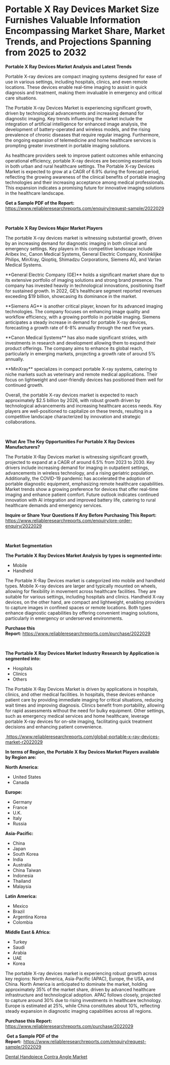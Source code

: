 <p><h1>Portable X Ray Devices Market Size Furnishes Valuable Information Encompassing Market Share, Market Trends, and Projections Spanning from 2025 to 2032</h1></p><p><strong>Portable X Ray Devices Market Analysis and Latest Trends</strong></p>
<p><p>Portable X-ray devices are compact imaging systems designed for ease of use in various settings, including hospitals, clinics, and even remote locations. These devices enable real-time imaging to assist in quick diagnosis and treatment, making them invaluable in emergency and critical care situations. </p><p>The Portable X-ray Devices Market is experiencing significant growth, driven by technological advancements and increasing demand for diagnostic imaging. Key trends influencing the market include the integration of artificial intelligence for enhanced image analysis, the development of battery-operated and wireless models, and the rising prevalence of chronic diseases that require regular imaging. Furthermore, the ongoing expansion of telemedicine and home healthcare services is prompting greater investment in portable imaging solutions.</p><p>As healthcare providers seek to improve patient outcomes while enhancing operational efficiency, portable X-ray devices are becoming essential tools in both urban and rural healthcare settings. The Portable X-ray Devices Market is expected to grow at a CAGR of 6.9% during the forecast period, reflecting the growing awareness of the clinical benefits of portable imaging technologies and their increasing acceptance among medical professionals. This expansion indicates a promising future for innovative imaging solutions in the healthcare landscape.</p></p>
<p><strong>Get a Sample PDF of the Report:&nbsp;</strong> <a href="https://www.reliableresearchreports.com/enquiry/request-sample/2022029?utm_campaign=2792&utm_medium=2&utm_source=Github&utm_content=ia&utm_term=04032025&utm_id=portable-x-ray-devices">https://www.reliableresearchreports.com/enquiry/request-sample/2022029</a></p>
<p>&nbsp;</p>
<p><strong>Portable X Ray Devices Major Market Players</strong></p>
<p><p>The portable X-ray devices market is witnessing substantial growth, driven by an increasing demand for diagnostic imaging in both clinical and emergency settings. Key players in this competitive landscape include Aribex Inc, Canon Medical Systems, General Electric Company, Koninklijke Philips, MinXray, Qioptiq, Shimadzu Corporations, Siemens AG, and Varian Medical Systems.</p><p>**General Electric Company (GE)** holds a significant market share due to its extensive portfolio of imaging solutions and strong brand presence. The company has invested heavily in technological innovations, positioning itself for sustained growth. In 2022, GE’s healthcare segment reported revenues exceeding $19 billion, showcasing its dominance in the market.</p><p>**Siemens AG** is another critical player, known for its advanced imaging technologies. The company focuses on enhancing image quality and workflow efficiency, with a growing portfolio in portable imaging. Siemens anticipates a steady increase in demand for portable X-ray devices, forecasting a growth rate of 6-8% annually through the next five years.</p><p>**Canon Medical Systems** has also made significant strides, with investments in research and development allowing them to expand their product offerings. The company aims to enhance its global reach, particularly in emerging markets, projecting a growth rate of around 5% annually.</p><p>**MinXray** specializes in compact portable X-ray systems, catering to niche markets such as veterinary and remote medical applications. Their focus on lightweight and user-friendly devices has positioned them well for continued growth.</p><p>Overall, the portable X-ray devices market is expected to reach approximately $2.5 billion by 2026, with robust growth driven by technological advancements and increasing healthcare access needs. Key players are well-positioned to capitalize on these trends, resulting in a competitive landscape characterized by innovation and strategic collaborations.</p></p>
<p>&nbsp;</p>
<p><strong>What Are The Key Opportunities For Portable X Ray Devices Manufacturers?</strong></p>
<p><p>The Portable X-Ray Devices market is witnessing significant growth, projected to expand at a CAGR of around 6.5% from 2023 to 2030. Key drivers include increasing demand for imaging in outpatient settings, advancements in wireless technology, and a rising geriatric population. Additionally, the COVID-19 pandemic has accelerated the adoption of portable diagnostic equipment, emphasizing remote healthcare capabilities. Market trends show a growing preference for devices that offer real-time imaging and enhance patient comfort. Future outlook indicates continued innovation with AI integration and improved battery life, catering to rural healthcare demands and emergency services.</p></p>
<p><strong>Inquire or Share Your Questions If Any Before Purchasing This Report:</strong> <a href="https://www.reliableresearchreports.com/enquiry/pre-order-enquiry/2022029?utm_campaign=2792&utm_medium=2&utm_source=Github&utm_content=ia&utm_term=04032025&utm_id=portable-x-ray-devices">https://www.reliableresearchreports.com/enquiry/pre-order-enquiry/2022029</a></p>
<p>&nbsp;</p>
<p><strong>Market Segmentation</strong></p>
<p><strong>The Portable X Ray Devices Market Analysis by types is segmented into:</strong></p>
<p><ul><li>Mobile</li><li>Handheld</li></ul></p>
<p><p>The Portable X-Ray Devices market is categorized into mobile and handheld types. Mobile X-ray devices are larger and typically mounted on wheels, allowing for flexibility in movement across healthcare facilities. They are suitable for various settings, including hospitals and clinics. Handheld X-ray devices, on the other hand, are compact and lightweight, enabling providers to capture images in confined spaces or remote locations. Both types enhance diagnostic capabilities by offering convenient imaging solutions, particularly in emergency or underserved environments.</p></p>
<p><strong>Purchase this Report:&nbsp;</strong><a href="https://www.reliableresearchreports.com/purchase/2022029?utm_campaign=2792&utm_medium=2&utm_source=Github&utm_content=ia&utm_term=04032025&utm_id=portable-x-ray-devices">https://www.reliableresearchreports.com/purchase/2022029</a></p>
<p>&nbsp;</p>
<p><strong>The Portable X Ray Devices Market Industry Research by Application is segmented into:</strong></p>
<p><ul><li>Hospitals</li><li>Clinics</li><li>Others</li></ul></p>
<p><p>The Portable X-Ray Devices Market is driven by applications in hospitals, clinics, and other medical facilities. In hospitals, these devices enhance patient care by providing immediate imaging for critical situations, reducing wait times and improving diagnosis. Clinics benefit from portability, allowing for rapid assessments without the need for bulky equipment. Other settings, such as emergency medical services and home healthcare, leverage portable X-ray devices for on-site imaging, facilitating quick treatment decisions and enhancing patient convenience.</p></p>
<p><a href="https://www.reliableresearchreports.com/global-portable-x-ray-devices-market-r2022029?utm_campaign=2792&utm_medium=2&utm_source=Github&utm_content=ia&utm_term=04032025&utm_id=portable-x-ray-devices">&nbsp;https://www.reliableresearchreports.com/global-portable-x-ray-devices-market-r2022029</a></p>
<p><strong>In terms of Region, the Portable X Ray Devices Market Players available by Region are:</strong></p>
<p>
    <p> <strong> North America: </strong>
        <ul>
            <li>United States</li>
            <li>Canada</li>
        </ul>
        </p> 
    <p> <strong> Europe: </strong>
        <ul>
            <li>Germany</li>
            <li>France</li>
            <li>U.K.</li>
            <li>Italy</li>
            <li>Russia</li>
        </ul>
        </p> 
    <p> <strong> Asia-Pacific: </strong>
        <ul>
            <li>China</li>
            <li>Japan</li>
            <li>South Korea</li>
            <li>India</li>
            <li>Australia</li>
            <li>China Taiwan</li>
            <li>Indonesia</li>
            <li>Thailand</li>
            <li>Malaysia</li>
        </ul>
        </p> 
    <p> <strong> Latin America: </strong>
        <ul>
            <li>Mexico</li>
            <li>Brazil</li>
            <li>Argentina Korea</li>
            <li>Colombia</li>
        </ul>
        </p> 
    <p> <strong> Middle East & Africa: </strong>
        <ul>
            <li>Turkey</li>
            <li>Saudi</li>
            <li>Arabia</li>
            <li>UAE</li>
            <li>Korea</li>
        </ul>
    </p>
    </p>
<p><p>The portable X-ray devices market is experiencing robust growth across key regions: North America, Asia-Pacific (APAC), Europe, the USA, and China. North America is anticipated to dominate the market, holding approximately 35% of the market share, driven by advanced healthcare infrastructure and technological adoption. APAC follows closely, projected to capture around 30% due to rising investments in healthcare technology. Europe is estimated at 25%, while China constitutes about 10%, reflecting steady expansion in diagnostic imaging capabilities across all regions.</p></p>
<p><strong>Purchase this Report: </strong><a href="https://www.reliableresearchreports.com/purchase/2022029?utm_campaign=2792&utm_medium=2&utm_source=Github&utm_content=ia&utm_term=04032025&utm_id=portable-x-ray-devices">https://www.reliableresearchreports.com/purchase/2022029</a></p>
<p>&nbsp;<strong>Get a Sample PDF of the Report:&nbsp;&nbsp;</strong><a href="https://www.reliableresearchreports.com/enquiry/request-sample/2022029?utm_campaign=2792&utm_medium=2&utm_source=Github&utm_content=ia&utm_term=04032025&utm_id=portable-x-ray-devices">https://www.reliableresearchreports.com/enquiry/request-sample/2022029</a></p>
<p><strong></strong></p>
<p><p><a href="https://github.com/vilolakoreni/Market-Research-Report-List-1/blob/main/dental-handpiece-contra-angle-market.md?utm_campaign=2792&utm_medium=2&utm_source=Github&utm_content=ia&utm_term=04032025&utm_id=portable-x-ray-devices">Dental Handpiece Contra Angle Market</a></p></p>